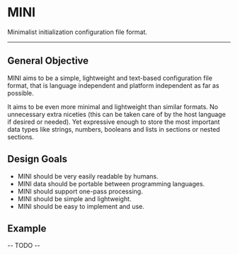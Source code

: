 # MINI
Minimalist initialization configuration file format.

---

## General Objective
MINI aims to be a simple, lightweight and text-based configuration file format, that is language independent and platform independent as far as possible.

It aims to be even more minimal and lightweight than similar formats. No unnecessary extra niceties (this can be taken care of by the host language if desired or needed). Yet expressive enough to store the most important data types like strings, numbers, booleans and lists in sections or nested sections.

## Design Goals
- MINI should be very easily readable by humans.
- MINI data should be portable between programming languages.
- MINI should support one-pass processing.
- MINI should be simple and lightweight.
- MINI should be easy to implement and use.

## Example
-- TODO --
